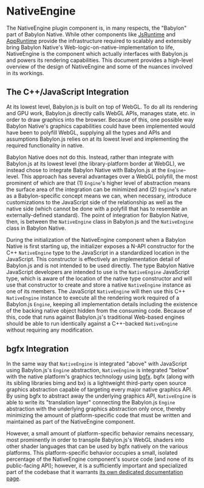 # NativeEngine

The NativeEngine plugin component is, in many respects, the "Babylon" 
part of Babylon Native. While other components like 
[JsRuntime](JsRuntime.md) and [AppRuntime](AppRuntime.md) provide the 
infrastructure required to scalably and extensibly bring Babylon Native's
Web-logic-on-native-implementation to life, NativeEngine is the component
which actually interfaces with Babylon.js and powers its rendering 
capabilities. This document provides a high-level overview of the design
of NativeEngine and some of the nuances involved in its workings.

## The C++/JavaScript Integration

At its lowest level, Babylon.js is built on top of WebGL. To do all its 
rendering and GPU work, Babylon.js directly calls WebGL APIs, manages 
state, etc. in order to draw graphics into the browser. Because of this, 
one possible way Babylon Native's graphics capabilities could have been
implemented would have been to polyfill WebGL, supplying all the types and 
APIs and assumptions Babylon.js relies on at its lowest level and 
implementing the required functionality in native.

Babylon Native does not do this. Instead, rather than integrate with 
Babylon.js at its lowest level (the library-platform border at WebGL), we 
instead chose to integrate Babylon Native with Babylon.js at the 
`Engine`-level. This approach has several advantages over a WebGL polyfill, 
the most prominent of which are that (1) `Engine`'s higher level of 
abstraction means the surface area of the integration can be minimized
and (2) `Engine`'s nature as a Babylon-specific concept means we can,
when necessary, introduce customizations to the JavaScript side of the 
relationship as well as the native side (which cannot be done with a 
polyfill that has to resemble an externally-defined standard). The point of
integration for Babylon Native, then, is between the `NativeEngine` class 
in Babylon.js and the `NativeEngine` class in Babylon Native.

During the initialization of the NativeEngine component when a Babylon 
Native is first starting up, the initializer exposes a N-API constructor
for the C++ `NativeEngine` type to the JavaScript in a standardized 
location in the JavaScript. This constructor is effectively an 
implementation detail of Babylon.js and is not intended to be used 
directly. The type Babylon Native JavaScript developers are intended to
use is the `NativeEngine` JavaScript type, which is aware of the location of
the native type constructor and will use that constructor to create and 
store a native `NativeEngine` instance as one of its members. The
JavaScript `NativeEngine` will then use this C++ `NativeEngine` instance to
execute all the rendering work required of a Babylon.js `Engine`, keeping 
all implementation details including the existence of the backing native
object hidden from the consuming code. Because of this, code that runs 
against Babylon.js's traditional Web-based engines should be able to run
identically against a C++-backed `NativeEngine` without requiring any 
modification.

## bgfx Integration

In the same way that `NativeEngine` is integrated "above" with JavaScript 
using Babylon.js's `Engine` abstraction, `NativeEngine` is integrated 
"below" with the native platform's graphics technology using
[bgfx](https://bkaradzic.github.io/bgfx/overview.html). bgfx (along with
its sibling libraries bimg and bx) is a lightweight third-party open source
graphics abstraction capable of targeting every major native graphics API.
By using bgfx to abstract away the underlying graphics API, `NativeEngine`
is able to write its "translation layer" connecting the Babylon.js
`Engine` abstraction with the underlying graphics abstraction only once, 
thereby minimizing the amount of platform-specific code that must be written
and maintained as part of the NativeEngine component.

However, a small amount of platform-specific behavior remains necessary, 
most prominently in order to transpile Babylon.js's WebGL shaders into 
other shader languages that can be used by bgfx natively on the various 
platforms. This platform-specific behavior occupies a small, isolated 
percentage of the NativeEngine component's source code (and none of its 
public-facing API); however, it is a sufficiently important and specialized 
part of the codebase that it warrants 
[its own dedicated documentation page](ShaderTranspilation.md).
